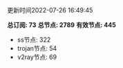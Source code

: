 更新时间2022-07-26 16:49:45

**总订阅: 73**
**总节点: 2789**
**有效节点: 445**
- ss节点: 322
- trojan节点: 54
- v2ray节点: 69
